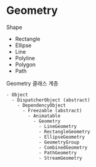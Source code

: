 # Geometry

Shape

- Rectangle
- Ellipse
- Line
- Polyline
- Polygon
- Path

Geometry 클래스 계층

```
- Object
  - DispatcherObject (abstract)
    - DependencyObject
      - Freezable (abstract)
        - Animatable
          - Geometry
            - LineGeometry
            - RectangleGeometry
            - EllipseGeometry
            - GeometryGroup
            - CombinedGeometry
            - PathGeometry
            - StreamGeometry
```



